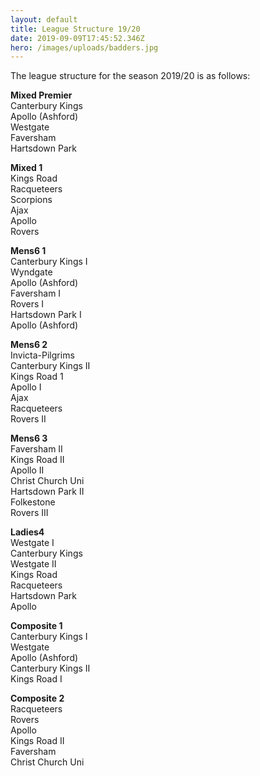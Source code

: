 ```yaml
---
layout: default
title: League Structure 19/20
date: 2019-09-09T17:45:52.346Z
hero: /images/uploads/badders.jpg
---
```

The league structure for the season 2019/20 is as follows:

**Mixed Premier**\
Canterbury Kings\
Apollo (Ashford)\
Westgate\
Faversham\
Hartsdown Park

**Mixed 1**\
Kings Road\
Racqueteers\
Scorpions\
Ajax\
Apollo\
Rovers

**Mens6 1**\
Canterbury Kings I\
Wyndgate\
Apollo (Ashford)\
Faversham I\
Rovers I\
Hartsdown Park I\
Apollo (Ashford)

**Mens6 2**\
Invicta-Pilgrims\
Canterbury Kings II\
Kings Road 1\
Apollo I\
Ajax\
Racqueteers\
Rovers II

**Mens6 3**\
Faversham II\
Kings Road II\
Apollo II\
Christ Church Uni\
Hartsdown Park II\
Folkestone\
Rovers III

**Ladies4**\
Westgate I\
Canterbury Kings\
Westgate II\
Kings Road\
Racqueteers\
Hartsdown Park\
Apollo

**Composite 1**\
Canterbury Kings I\
Westgate\
Apollo (Ashford)\
Canterbury Kings II\
Kings Road I

**Composite 2**\
Racqueteers\
Rovers\
Apollo\
Kings Road II\
Faversham\
Christ Church Uni

